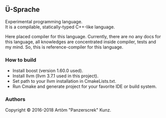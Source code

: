 ﻿## Ü-Sprache

Experimental programming language.  
It is a compilable, statically-typed C++-like language.

Here placed compiler for this language. 
Currently, there are no any docs for this language, all knowledges are concentrated inside compiler, tests and my mind. 
So, this is reference-compiler for this language.

### How to build
* Install boost (version 1.60.0 used).  
* Install llvm (llvm 3.7.1 used in this project).  
* Set path to your llvm installation in CmakeLists.txt.  
* Run Cmake and generate project for your favorite IDE or build system.

### Authors
Copyright © 2016-2018 Artöm "Panzerscrek" Kunz.
